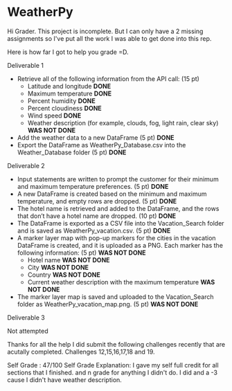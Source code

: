 # WeatherPy

Hi Grader. This project is incomplete. But I can only have a 2 missing assignments so I've put all the work I was able to get done into this rep. 

Here is how far I got to help you grade =D. 

Deliverable 1
* Retrieve all of the following information from the API call: (15 pt)
   * Latitude and longitude **DONE**
   * Maximum temperature **DONE**
   * Percent humidity **DONE**
   * Percent cloudiness **DONE**
   * Wind speed **DONE**
   * Weather description (for example, clouds, fog, light rain, clear sky) **WAS NOT DONE**
* Add the weather data to a new DataFrame (5 pt) **DONE**
* Export the DataFrame as WeatherPy_Database.csv into the Weather_Database folder (5 pt) **DONE**

Deliverable 2 

* Input statements are written to prompt the customer for their minimum and maximum temperature preferences. (5 pt) **DONE**
* A new DataFrame is created based on the minimum and maximum temperature, and empty rows are dropped. (5 pt) **DONE**
* The hotel name is retrieved and added to the DataFrame, and the rows that don’t have a hotel name are dropped. (10 pt) **DONE**
* The DataFrame is exported as a CSV file into the Vacation_Search folder and is saved as WeatherPy_vacation.csv. (5 pt) **DONE**
* A marker layer map with pop-up markers for the cities in the vacation DataFrame is created, and it is uploaded as a PNG. Each marker has the following information: (5 pt) **WAS NOT DONE**
   * Hotel name **WAS NOT DONE**
   * City **WAS NOT DONE**
   * Country **WAS NOT DONE**
   * Current weather description with the maximum temperature **WAS NOT DONE**
* The marker layer map is saved and uploaded to the Vacation_Search folder as WeatherPy_vacation_map.png. (5 pt) **WAS NOT DONE**

Deliverable 3 

Not attempted 

Thanks for all the help I did submit the following challenges recently that are acutally completed. Challenges 12,15,16,17,18 and 19.  

Self Grade : 47/100
Self Grade Explanation: I gave my self full credit for all sections that I finished. and n grade for anything I didn't do. I did and a -3 cause I didn't have weather description. 
